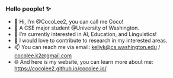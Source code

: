 ### Hello people! :sparkles:


- 👋 Hi, I’m @CocoLee2, you can call me Coco!
- 👀 A CSE major student @University of Washington.
- 🌱 I’m currently interested in AI, Education, and Linguistics!
- 💞️ I would love to contribute to research in my interested areas.
- 📫 You can reach me via email: keliyk@cs.washington.edu / cocolee.k2@gmail.com
- 🌐 And here is my website, you can learn more about me: https://cocolee2.github.io/cocolee.io/

<!---
CocoLee2/CocoLee2 is a ✨ special ✨ repository because its `README.md` (this file) appears on your GitHub profile.
You can click the Preview link to take a look at your changes.
--->

